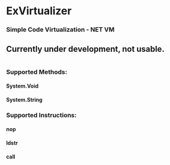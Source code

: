 # ExVirtualizer 
### Simple Code Virtualization - NET VM
## Currently under development, not usable.

#

### Supported Methods:
#### System.Void
#### System.String

### Supported Instructions:
#### nop
#### ldstr
#### call
